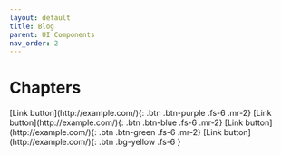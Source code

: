 ```yaml
---
layout: default
title: Blog
parent: UI Components
nav_order: 2
---
```


# Chapters

<div class="code-example" markdown="1">
[Link button](http://example.com/){: .btn .btn-purple .fs-6 .mr-2}
[Link button](http://example.com/){: .btn .btn-blue .fs-6 .mr-2}
[Link button](http://example.com/){: .btn .btn-green .fs-6 .mr-2}
[Link button](http://example.com/){: .btn .bg-yellow .fs-6 }
</div>


